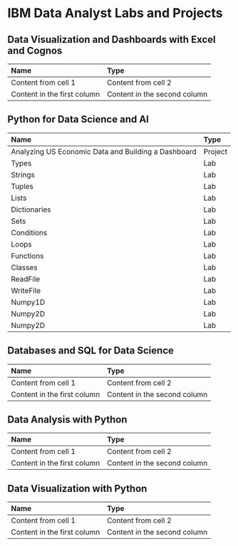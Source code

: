 # IBM Data Analyst Labs and Projects 

## Data Visualization and Dashboards with Excel and Cognos
Name | Type
:------------ | :-------------
Content from cell 1 | Content from cell 2
Content in the first column | Content in the second column

## Python for Data Science and AI
Name | Type
:------------ | :-------------
Analyzing US Economic Data and Building a Dashboard | Project
Types | Lab
Strings | Lab
Tuples | Lab
Lists | Lab
Dictionaries | Lab
Sets | Lab
Conditions | Lab
Loops | Lab
Functions | Lab
Classes | Lab
ReadFile | Lab
WriteFile | Lab
Numpy1D | Lab
Numpy2D | Lab
Numpy2D | Lab


## Databases and SQL for Data Science
Name | Type
:------------ | :-------------
Content from cell 1 | Content from cell 2
Content in the first column | Content in the second column

## Data Analysis with Python
Name | Type
:------------ | :-------------
Content from cell 1 | Content from cell 2
Content in the first column | Content in the second column

## Data Visualization with Python
Name | Type
:------------ | :-------------
Content from cell 1 | Content from cell 2
Content in the first column | Content in the second column
